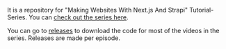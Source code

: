 It is a repository for "Making Websites With Next.js And Strapi" Tutorial-Series. You can [check out the series here](https://watch-learn.com/series/making-websites-nextjs-and-strapi).

You can go to [releases](https://github.com/ivandoric/Making-Websites-With-Next.js-And-Strapi/releases) to download the code for most of the videos in the series. Releases are made per episode.
